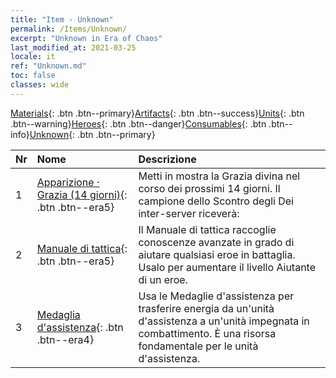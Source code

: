 ```yaml
---
title: "Item - Unknown"
permalink: /Items/Unknown/
excerpt: "Unknown in Era of Chaos"
last_modified_at: 2021-03-25
locale: it
ref: "Unknown.md"
toc: false
classes: wide
---
```

 [Materials](/it/Items/){: .btn .btn--primary}[Artifacts](/it/Items/Artifacts/){: .btn .btn--success}[Units](/it/Items/Units/){: .btn .btn--warning}[Heroes](/it/Items/Heroes/){: .btn .btn--danger}[Consumables](/it/Items/Consumables/){: .btn .btn--info}[Unknown](/it/Items/Unknown/){: .btn .btn--primary}

  | Nr |         Nome        |   Descrizione     |
  |:---|:--------------------|:------------------|
  | 1 | [Apparizione · Grazia (14 giorni)](/it/Items/unk_2117/){: .btn .btn--era5} | Metti in mostra la Grazia divina nel corso dei prossimi 14 giorni. Il campione dello Scontro degli Dei inter-server riceverà: |
  | 2 | [Manuale di tattica](/it/Items/unk_2115/){: .btn .btn--era5} | Il Manuale di tattica raccoglie conoscenze avanzate in grado di aiutare qualsiasi eroe in battaglia. Usalo per aumentare il livello Aiutante di un eroe. |
  | 3 | [Medaglia d'assistenza](/it/Items/unk_2116/){: .btn .btn--era4} | Usa le Medaglie d'assistenza per trasferire energia da un'unità d'assistenza a un'unità impegnata in combattimento. È una risorsa fondamentale per le unità d'assistenza. |
